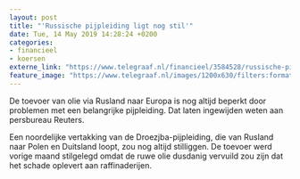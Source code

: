 ```yaml
---
layout: post
title: "'Russische pijpleiding ligt nog stil'"
date: Tue, 14 May 2019 14:28:24 +0200
categories: 
- financieel 
- koersen 
externe_link: "https://www.telegraaf.nl/financieel/3584528/russische-pijpleiding-ligt-nog-stil"
feature_image: "https://www.telegraaf.nl/images/1200x630/filters:format(jpeg):quality(80)/cdn-kiosk-api.telegraaf.nl/04902622-7644-11e9-9abf-0255c322e81b.jpg"
---
```


<p class="intro">De toevoer van olie via Rusland naar Europa is nog altijd beperkt door problemen met een belangrijke pijpleiding. Dat laten ingewijden weten aan persbureau Reuters.</p> <p>Een noordelijke vertakking van de Droezjba-pijpleiding, die van Rusland naar Polen en Duitsland loopt, zou nog altijd stilliggen. De toevoer werd vorige maand stilgelegd omdat de ruwe olie dusdanig vervuild zou zijn dat het schade oplevert aan raffinaderijen.</p>
